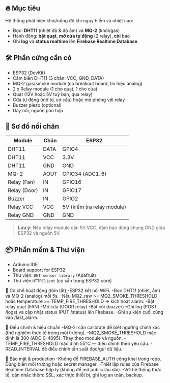 ## 🔥 Mục tiêu
Hệ thống phát hiện khói/nồng độ khí nguy hiểm và nhiệt cao:
- Đọc: **DHT11** (nhiệt độ & độ ẩm) và **MQ-2** (khói/gas)
- Hành động: **bật quạt**, **mở cửa tự động** (2 relay), **còi** báo
- Ghi **log** và **status realtime** lên **Firebase Realtime Database**

## 🛠 Phần cứng cần có
- ESP32 (DevKit)
- Cảm biến DHT11 (3 chân: VCC, GND, DATA)
- MQ-2 gas/smoke module (có breakout board, tín hiệu analog)
- 2 x Relay module (1 cho quạt, 1 cho cửa)
- Quạt (12V hoặc 5V tuỳ bạn, qua relay)
- Cửa tự động (mô tơ, cơ cấu) hoặc mô phỏng với relay
- Buzzer piezo (optional)
- Dây nối, nguồn phù hợp

## 🔌 Sơ đồ nối chân
| Module | Chân | ESP32 |
|--------|------|-------|
| DHT11  | DATA | GPIO4 |
| DHT11  | VCC  | 3.3V  |
| DHT11  | GND  | GND   |
| MQ-2   | AOUT | GPIO34 (ADC1_6) |
| Relay (Fan) | IN | GPIO16 |
| Relay (Door)| IN | GPIO17 |
| Buzzer | IN | GPIO2 |
| Relay VCC | VCC | 5V (kiểm tra relay module) |
| Relay GND | GND | GND |

> **Lưu ý:** Nếu relay module cần 5V VCC, đảm bảo dùng chung GND giữa ESP32 và nguồn 5V.

## 📦 Phần mềm & Thư viện
- Arduino IDE
- Board support for ESP32
- Thư viện: `DHT sensor library` (Adafruit)
- Thư viện `HTTPClient` (có sẵn trong ESP32 core)

🔁 Cơ chế hoạt động (tóm tắt)
-ESP32 kết nối WiFi.
-Đọc DHT11 (nhiệt, ẩm) và MQ-2 (analog) mỗi 5s.
-Nếu MQ2_raw >= MQ2_SMOKE_THRESHOLD hoặc temperature >= TEMP_FIRE_THRESHOLD → kích hoạt alarm:
-Bật relay quạt (FAN)
-Mở cửa (DOOR relay)
-Bật còi (buzzer)
-Ghi log (POST /logs) và cập nhật status (PUT /status) lên Firebase.
-Ghi sự kiện cuối cùng vào /last_alarm.

🔧 Điều chỉnh & hiệu chuẩn
-MQ-2: cần calibrate để biết ngưỡng chính xác (thử nghiệm thực tế trong môi trường).
-MQ2_SMOKE_THRESHOLD mặc định là 300 (ADC 0-4095). Thay theo module và nguồn.
-TEMP_FIRE_THRESHOLD mặc định 55°C — điều chỉnh theo yêu cầu.
-READ_INTERVAL để điều chỉnh tần suất đọc/gửi dữ liệu.

🔐 Bảo mật & production
-Không để FIREBASE_AUTH công khai trong repo. Dùng biến môi trường hoặc secret manager.
-Thiết lập rules của Firebase Realtime Database hợp lý (không để mở public lâu dài).
-Với hệ thống thực tế, cân nhắc thêm: SSL, xác thực thiết bị, ghi log an toàn, backup.
